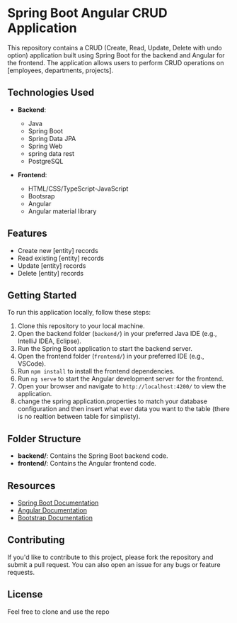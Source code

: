 # Spring Boot Angular CRUD Application

This repository contains a CRUD (Create, Read, Update, Delete with undo option) application built using Spring Boot for the backend and Angular for the frontend. The application allows users to perform CRUD operations on [employees, departments, projects].

## Technologies Used

- **Backend**:
  - Java
  - Spring Boot
  - Spring Data JPA
  - Spring Web
  - spring data rest
  - PostgreSQL

- **Frontend**:
  - HTML/CSS/TypeScript-JavaScript
  - Bootsrap
  - Angular 
  - Angular material library

## Features

- Create new [entity] records
- Read existing [entity] records
- Update [entity] records
- Delete [entity] records

## Getting Started

To run this application locally, follow these steps:

1. Clone this repository to your local machine.
2. Open the backend folder (`backend/`) in your preferred Java IDE (e.g., IntelliJ IDEA, Eclipse).
3. Run the Spring Boot application to start the backend server.
4. Open the frontend folder (`frontend/`) in your preferred IDE (e.g., VSCode).
5. Run `npm install` to install the frontend dependencies.
6. Run `ng serve` to start the Angular development server for the frontend.
7. Open your browser and navigate to `http://localhost:4200/` to view the application.
8. change the spring application.properties to match your database configuration and then insert what ever data you want to the table 
   (there is no realtion between table for simplisty).


## Folder Structure

- **backend/**: Contains the Spring Boot backend code.
- **frontend/**: Contains the Angular frontend code.


## Resources

- [Spring Boot Documentation](https://spring.io/projects/spring-boot)
- [Angular Documentation](https://angular.io/docs)
- [Bootstrap Documentation](https://getbootstrap.com/docs)

## Contributing

If you'd like to contribute to this project, please fork the repository and submit a pull request. You can also open an issue for any bugs or feature requests.

## License

Feel free to clone and use the repo 
